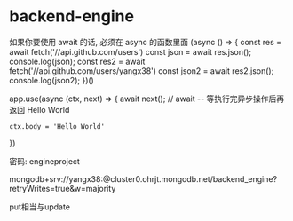 # backend-engine

如果你要使用 await 的话, 必须在 async 的函数里面
(async () => {
    const res = await fetch('//api.github.com/users')
    const json = await res.json();
    console.log(json);
    const res2 = await fetch('//api.github.com/users/yangx38')
    const json2 = await res2.json();
    console.log(json2);
})()

app.use(async (ctx, next) => {
    await next(); // await -- 等执行完异步操作后再返回 Hello World

    ctx.body = 'Hello World'
})

密码: engineproject

mongodb+srv://yangx38:<password>@cluster0.ohrjt.mongodb.net/backend_engine?retryWrites=true&w=majority


put相当与update